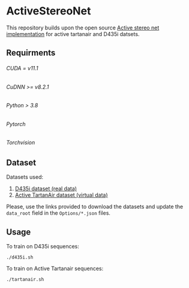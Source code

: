 # ActiveStereoNet
This repository builds upon the open source [Active stereo net implementation](https://github.com/linjc16/ActiveStereoNet) for active tartanair and D435i datsets.

## Requirments

###### CUDA = v11.1
###### CuDNN >= v8.2.1
###### Python > 3.8
###### Pytorch
###### Torchvision

## Dataset

Datasets used:

1. [D435i dataset (real data)](https://drive.google.com/file/d/10RpBacPfDK3jwqf0yYSm1ovHMN05OHWm/view?usp=sharing)
2. [Active TartanAir dataset (virtual data)](https://drive.google.com/file/d/1hyYzBhzsl9uK8bfmIufC0EVpfjZ7GC_H/view?usp=sharing)

Please, use the links provided to download the datasets and update the ```data_root``` field in the ```Options/*.json``` files.

## Usage
To train on D435i sequences:

```
./d435i.sh
```

To train on Active Tartanair sequences:

```
./tartanair.sh
```
